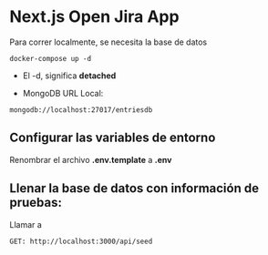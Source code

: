 # Next.js Open Jira App
Para correr localmente, se necesita la base de datos
```
docker-compose up -d
```
* El -d, significa __detached__

* MongoDB URL Local:
```
mongodb://localhost:27017/entriesdb
```

## Configurar las variables de entorno 
Renombrar el archivo __.env.template__ a __.env__

## Llenar la base de datos con información de pruebas:

Llamar a 
```
GET: http://localhost:3000/api/seed
```